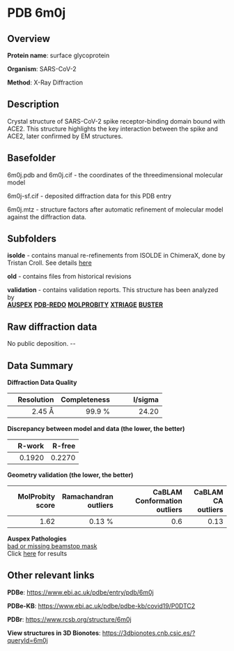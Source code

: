 # PDB 6m0j

## Overview

**Protein name**: surface glycoprotein

**Organism**: SARS-CoV-2

**Method**: X-Ray Diffraction

## Description

Crystal structure of SARS-CoV-2 spike receptor-binding domain bound with ACE2. This structure highlights the key interaction between the spike and ACE2, later confirmed by EM structures.

## Basefolder

6m0j.pdb and 6m0j.cif - the coordinates of the threedimensional molecular model

6m0j-sf.cif - deposited diffraction data for this PDB entry

6m0j.mtz - structure factors after automatic refinement of molecular model against the diffraction data.

## Subfolders

**isolde** - contains manual re-refinements from ISOLDE in ChimeraX, done by Tristan Croll. See details [here](https://github.com/thorn-lab/coronavirus_structural_task_force/blob/master/pdb/surface_glycoprotein/SARS-CoV-2/6m0j/isolde/directory_info.txt)

**old** - contains files from historical revisions

**validation** - contains validation reports. This structure has been analyzed by <br>[**AUSPEX**](https://github.com/thorn-lab/coronavirus_structural_task_force/tree/master/pdb/surface_glycoprotein/SARS-CoV-2/6m0j/validation/auspex) [**PDB-REDO**](https://github.com/thorn-lab/coronavirus_structural_task_force/tree/master/pdb/surface_glycoprotein/SARS-CoV-2/6m0j/validation/pdb-redo) [**MOLPROBITY**](https://github.com/thorn-lab/coronavirus_structural_task_force/tree/master/pdb/surface_glycoprotein/SARS-CoV-2/6m0j/validation/molprobity) [**XTRIAGE**](https://github.com/thorn-lab/coronavirus_structural_task_force/blob/master/pdb/surface_glycoprotein/SARS-CoV-2/6m0j/validation/Xtriage_output.log) [**BUSTER**](https://www.globalphasing.com/buster/wiki/index.cgi?Covid19Pdb6M0J)  



## Raw diffraction data

No public deposition. --<br> 

## Data Summary
**Diffraction Data Quality**

|   | Resolution | Completeness| I/sigma |
|---|-------------:|----------------:|--------------:|
|   |2.45 Å|99.9  %|<img width=50/>24.20|

**Discrepancy between model and data (the lower, the better)**

|   | **R-work**| **R-free**   
|---|-------------:|----------------:|           
||  0.1920|  0.2270|

**Geometry validation (the lower, the better)**

|   |**MolProbity<br>score**| **Ramachandran<br>outliers** | **CaBLAM<br>Conformation outliers** | **CaBLAM<br>CA outliers** |
|---|-------------:|----------------:|----------------:|----------------:|
||  1.62|  0.13 %|0.6|0.13|

**Auspex Pathologies**<br> [bad or missing beamstop mask](https://www.auspex.de/pathol/#2)<br>Click [here](https://github.com/thorn-lab/coronavirus_structural_task_force/blob/master/pdb/surface_glycoprotein/SARS-CoV-2/6m0j/validation/auspex/6m0j_auspex_comments.txt)  for results

 



## Other relevant links 
**PDBe**:  https://www.ebi.ac.uk/pdbe/entry/pdb/6m0j

**PDBe-KB**: https://www.ebi.ac.uk/pdbe/pdbe-kb/covid19/P0DTC2 
 
**PDBr**: https://www.rcsb.org/structure/6m0j 

**View structures in 3D Bionotes**: https://3dbionotes.cnb.csic.es/?queryId=6m0j

